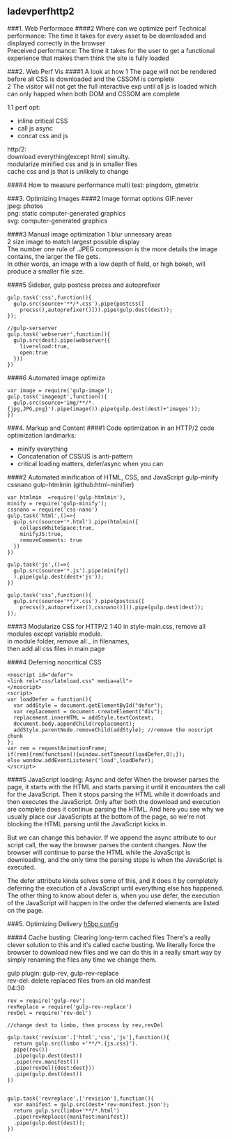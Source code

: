 ## ladevperfhttp2
###1. Web Performace
####2 Where can we optimize perf
Technical performance: The time it takes for every asset to be downloaded and displayed correctly in the browser  
Preceived performance: The time it takes for the user to get a functional experience that makes them think the site is fully loaded  

###2. Web Perf Vis
####1 A look at how
1 The page will not be rendered before all CSS is downloaded and the CSSOM is complete  
2 The visitor will not get the full interactive exp until all js is loaded which can only happed when both DOM and CSSOM are complete  

1.1 perf opt:
- inline critical CSS
- call js async
- concat css and js


http/2:  
download everything(except html) simulty.  
modularize minified css and js in smaller files  
cache css and js that is unlikely to change

####4 How to measure performance
multi test:
pingdom, gtmetrix

###3. Optimizing Images
####2 Image format options
GIF:never  
jpeg: photos  
png: static computer-generated graphics  
svg: computer-generated graphics

####3 Manual image optimization
1 blur unnessary areas  
2 size image to match largest possible display  
The number one rule of .JPEG compression is the more details the image contains, the larger the file gets.  
In other words, an image with a low depth of field, or high bokeh, will produce a smaller file size. 

####5 Sidebar, gulp postcss precss and autoprefixer
```
gulp.task('css',function(){
  gulp.src(source+'**/*.css').pipe(postcss([
    precss(),autoprefixer()])).pipe(gulp.dest(dest));
});

//gulp-serserver
gulp.task('webserver',function(){
  gulp.src(dest).pipe(webserver({
    livereload:true,
    open:true
  }))
})
```
####6 Automated image optimiza
```
var image = require('gulp-image');
gulp.task('imageopt',function(){
  gulp.src(source+'img/**/*.{jpg,JPG,png}').pipe(image()).pipe(gulp.dest(dest)+'images'));
})
```

###4. Markup and Content
####1 Code optimization in an HTTP/2
code optimization landmarks:
- minify everything
- Concatenation of CSS/JS is anti-pattern
- critical loading matters, defer/async when you can


####2 Automated minification of HTML, CSS, and JavaScript
gulp-minify cssnano gulp-htmlmin (github:html-minifier)
```
var htmlmin  =require('gulp-htmlmin'),
minify = require('gulp-minify');
cssnano = require('css-nano')
gulp.task('html',()=>{
  gulp.src(source+'*.html').pipe(htmlmin({
    collapseWhiteSpace:true,
    minifyJS:true,
    removeComments: true
  })
})

gulp.task('js',()=>{
  gulp.src(source+'*.js').pipe(minify()
  ).pipe(gulp.dest(dest+'js'));
})

gulp.task('css',function(){
  gulp.src(source+'**/*.css').pipe(postcss([
    precss(),autoprefixer(),cssnano()])).pipe(gulp.dest(dest));
});
```

####3 Modularize CSS for HTTP/2
1:40
in style-main.css, remove all modules except variable module.  
in module folder, remove all  _ in filenames,  
then add all css files in main page

####4 Deferring noncritical CSS
```
<noscript id="defer">
<link rel="css/lateload.css" media=all">
</noscript>
<script>
var loadDefer = function(){
  var addStyle = document.getElementById("defer");
  var replacement = document.createElement("div");
  replacement.innerHTML = addStyle.textContent;
  document.body.appendChild(replacement);
  addStyle.parentNode.removeChild(addStyle); //remove the noscript chunk
};
var rem = requestAnimationFrame;
if(rem){rem(function(){window.setTimeout(loadDefer,0);});
else wondow.addEventListener('load',loadDefer);
</script>
```

####5 JavaScript loading: Async and defer
 When the browser parses the page, it starts with the HTML and starts parsing it until it encounters the call for the JavaScript. Then it stops parsing the HTML while it downloads and then executes the JavaScript. Only after both the download and execution are complete does it continue parsing the HTML. And here you see why we usually place our JavaScripts at the bottom of the page, so we're not blocking the HTML parsing until the JavaScript kicks in.  
 
But we can change this behavior. If we append the async attribute to our script call, the way the browser parses the content changes. Now the browser will continue to parse the HTML while the JavaScript is downloading, and the only time the parsing stops is when the JavaScript is executed.  

The defer attribute kinda solves some of this, and it does it by completely deferring the execution of a JavaScript until everything else has happened. The other thing to know about defer is, when you use defer, the execution of the JavaScript will happen in the order the deferred elements are listed on the page.


###5. Optimizing Delivery
[h5bp config](http://github.com/h5bp/server-configs)

####4 Cache busting: Clearing long-term cached files
There's a really clever solution to this and it's called cache busting. We literally force the browser to download new files and we can do this in a really smart way by simply renaming the files any time we change them.  


gulp plugin: gulp-rev, gulp-rev-replace  
rev-del: delete replaced files from an old manifest  
04:30
```
rev = require('gulp-rev')
revReplace = require('gulp-rev-replace')
revDel = require('rev-del')

//change dest to limbo, then process by rev,revDel

gulp.task('revision'.['html','css','js'],function(){
  return gulp.src(limbo +'**/*.{js.css}').
  pipe(rev())
  .pipe(gulp.dest(dest))
  .pipe(rev.manifest())
  .pipe(revDel({dest:dest}))
  .pipe(gulp.dest(dest))
})


gulp.task('revreplace',['revision'],function(){
  var manifest = gulp.src(dest+'rev-manifest.json');
  return gulp.src(limbo+'**/*.html')
  .pipe(revReplace({manifest:manifest})
  .pipe(gulp.dest(dest));
})
```
